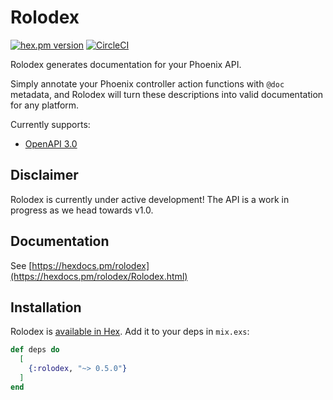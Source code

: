 # Rolodex

[![hex.pm version](https://img.shields.io/hexpm/v/rolodex.svg)](https://hex.pm/packages/rolodex) [![CircleCI](https://circleci.com/gh/Frameio/rolodex.svg?style=svg)](https://circleci.com/gh/Frameio/rolodex)

Rolodex generates documentation for your Phoenix API.

Simply annotate your Phoenix controller action functions with `@doc` metadata, and Rolodex will turn these descriptions into valid documentation for any platform.

Currently supports:
- [OpenAPI 3.0](https://swagger.io/specification/)

## Disclaimer

Rolodex is currently under active development! The API is a work in progress as we head towards v1.0.

## Documentation

See [https://hexdocs.pm/rolodex](https://hexdocs.pm/rolodex/Rolodex.html)

## Installation

Rolodex is [available in Hex](https://hex.pm/packages/rolodex). Add it to your
deps in `mix.exs`:

```elixir
def deps do
  [
    {:rolodex, "~> 0.5.0"}
  ]
end
```
